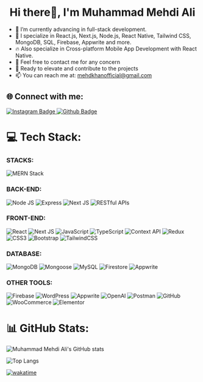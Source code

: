<h1 align="center">Hi there👋, I'm Muhammad Mehdi Ali</h1>

- 🔭 I’m currently advancing in full-stack development.
- 🌱 I specialize in React.js, Next.js, Node.js, React Native, Tailwind CSS, MongoDB, SQL, Firebase, Appwrite and more.
- 🔥 Also specialize in Cross-platform Mobile App Development with React Native. 
- 💬 Feel free to contact me for any concern
- 🚀 Ready to elevate and contribute to the projects 
- 📫 You can reach me at: mehdkhanofficial@gmail.com

## 🌐 Connect with me:
<div id="badges">
   <a href="https://www.linkedin.com/in/mehdikhan55">
    <img src="https://img.shields.io/badge/Linkedin-purple?style=for-the-badge&logo=instagram&logoColor=white" alt="Instagram Badge"/>
  </a>
  <a href="https://github.com/mehdiali55">
    <img src="https://img.shields.io/badge/Github-black?style=for-the-badge&logo=Github&logoColor=white" alt="Github Badge"/>
  </a>
</div>

# 💻 Tech Stack:

### STACKS:
![MERN Stack](https://img.shields.io/badge/MERN-%2300f.svg?style=for-the-badge&logo=mongodb&logoColor=white)

### BACK-END:
![Node JS](https://img.shields.io/badge/Node.js-43853D?style=for-the-badge&logo=node.js&logoColor=white)
![Express](https://img.shields.io/badge/express.js-%23404d59.svg?style=for-the-badge&logo=express&logoColor=%2361DAFB)
![Next JS](https://img.shields.io/badge/next.js-%23000000.svg?style=for-the-badge&logo=next.js&logoColor=white)
![RESTful APIs](https://img.shields.io/badge/REST-00C853?style=for-the-badge&logo=rest&logoColor=white)

### FRONT-END:
![React](https://img.shields.io/badge/react-%2320232a.svg?style=for-the-badge&logo=react&logoColor=%2361DAFB)
![Next JS](https://img.shields.io/badge/next.js-%23000000.svg?style=for-the-badge&logo=next.js&logoColor=white)
![JavaScript](https://img.shields.io/badge/javascript-%23323330.svg?style=for-the-badge&logo=javascript&logoColor=%23F7DF1E)
![TypeScript](https://img.shields.io/badge/typescript-%23007ACC.svg?style=for-the-badge&logo=typescript&logoColor=white)
![Context API](https://img.shields.io/badge/contextapi-5A29E4?style=for-the-badge&logo=react&logoColor=white)
![Redux](https://img.shields.io/badge/redux-%23593d88.svg?style=for-the-badge&logo=redux&logoColor=white)
![CSS3](https://img.shields.io/badge/css3-%231572B6.svg?style=for-the-badge&logo=css3&logoColor=white)
![Bootstrap](https://img.shields.io/badge/bootstrap-%23563D7C.svg?style=for-the-badge&logo=bootstrap&logoColor=white)
![TailwindCSS](https://img.shields.io/badge/tailwindcss-%2338B2AC.svg?style=for-the-badge&logo=tailwind-css&logoColor=white)

### DATABASE:
![MongoDB](https://img.shields.io/badge/mongodb-%2347A248.svg?style=for-the-badge&logo=mongodb&logoColor=white)
![Mongoose](https://img.shields.io/badge/mongoose-880000?style=for-the-badge&logo=mongoose&logoColor=white)
![MySQL](https://img.shields.io/badge/mysql-%2300f.svg?style=for-the-badge&logo=mysql&logoColor=white)
![Firestore](https://img.shields.io/badge/firestore-%23039BE5.svg?style=for-the-badge&logo=firebase)
![Appwrite](https://img.shields.io/badge/appwrite-F02E65?style=for-the-badge&logo=appwrite&logoColor=white)

### OTHER TOOLS:
![Firebase](https://img.shields.io/badge/firebase-%23039BE5.svg?style=for-the-badge&logo=firebase)
![WordPress](https://img.shields.io/badge/wordpress-%2321759B.svg?style=for-the-badge&logo=wordpress&logoColor=white)
![Appwrite](https://img.shields.io/badge/appwrite-F02E65?style=for-the-badge&logo=appwrite&logoColor=white)
![OpenAI](https://img.shields.io/badge/openai-412991?style=for-the-badge&logo=openai&logoColor=white)
![Postman](https://img.shields.io/badge/Postman-FF6C37?style=for-the-badge&logo=postman&logoColor=white)
![GitHub](https://img.shields.io/badge/github-%23121011.svg?style=for-the-badge&logo=github&logoColor=white)
![WooCommerce](https://img.shields.io/badge/woo-96588A.svg?style=for-the-badge&logo=woocommerce&logoColor=white)
![Elementor](https://img.shields.io/badge/elementor-%23D42C6F.svg?style=for-the-badge&logo=elementor&logoColor=white)

# 📊 GitHub Stats:
![Muhammad Mehdi Ali's GitHub stats](https://github-readme-stats.vercel.app/api?username=mehdikhan55&theme=dark&hide_border=false&include_all_commits=false&count_private=false) <br/>

![Top Langs](https://github-readme-stats.vercel.app/api/top-langs/?username=mehdikhan55&theme=dark)

[![wakatime](https://wakatime.com/badge/user/45263e9f-4f5c-477c-98d7-b03fb4032560.svg)](https://wakatime.com/@45263e9f-4f5c-477c-98d7-b03fb4032560)
